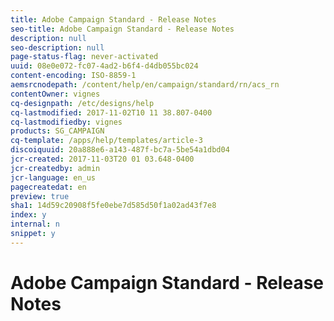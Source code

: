 ```yaml
---
title: Adobe Campaign Standard - Release Notes
seo-title: Adobe Campaign Standard - Release Notes
description: null
seo-description: null
page-status-flag: never-activated
uuid: 08e0e072-fc07-4ad2-b6f4-d4db055bc024
content-encoding: ISO-8859-1
aemsrcnodepath: /content/help/en/campaign/standard/rn/acs_rn
contentOwner: vignes
cq-designpath: /etc/designs/help
cq-lastmodified: 2017-11-02T10 11 38.807-0400
cq-lastmodifiedby: vignes
products: SG_CAMPAIGN
cq-template: /apps/help/templates/article-3
discoiquuid: 20a888e6-a143-487f-bc7a-5be54a1dbd04
jcr-created: 2017-11-03T20 01 03.648-0400
jcr-createdby: admin
jcr-language: en_us
pagecreatedat: en
preview: true
sha1: 14d59c20908f5fe0ebe7d585d50f1a02ad43f7e8
index: y
internal: n
snippet: y
---
```


# Adobe Campaign Standard - Release Notes

